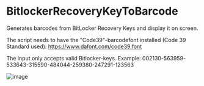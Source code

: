 # BitlockerRecoveryKeyToBarcode
Generates barcodes from BitLocker Recovery Keys and display it on screen.

The script needs to have the "Code39"-barcodefont installed (Code 39 Standard used):
https://www.dafont.com/code39.font

The input only accepts valid Bitlocker-keys. Example:
002130-563959-533643-315590-484044-259380-247291-123563

![image](https://github.com/user-attachments/assets/c6cdca40-8e61-48e9-951c-cc80c826ebb1)


